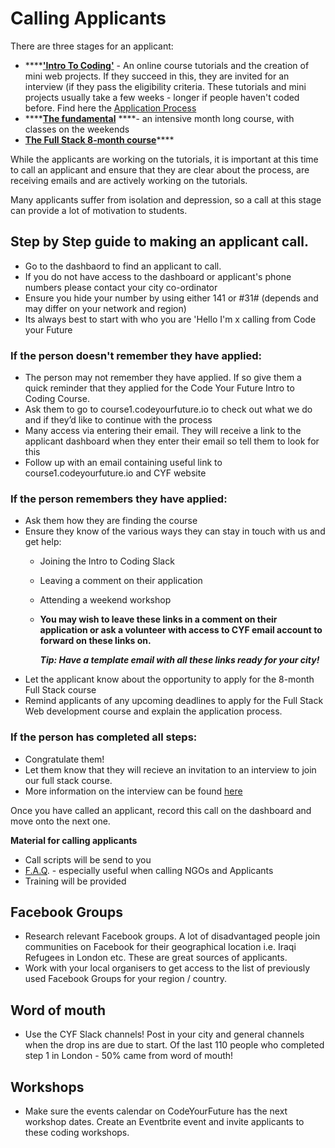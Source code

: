 # Calling Applicants

There are three stages for an applicant:

* \*\*\*\*[**'Intro To Coding'**](https://docs.codeyourfuture.io/course-processes/before-the-course/application-process) - An online course tutorials and the creation of mini web projects. If they succeed in this, they are invited for an interview \(if they pass the eligibility criteria. These tutorials and mini projects usually take a few weeks - longer if people haven't coded before. Find here the [Application Process](https://docs.codeyourfuture.io/course-processes/before-the-course/application-process)
* \*\*\*\*[**The fundamental**](https://docs.codeyourfuture.io/our-courses/fundamentals) ****- an intensive month long course, with classes on the weekends 
* [**The Full Stack 8-month course**](https://docs.codeyourfuture.io/our-courses/full-stack-course)\*\*\*\*

While the applicants are working on the tutorials, it is important at this time to call an applicant and ensure that they are clear about the process, are receiving emails and are actively working on the tutorials.

Many applicants suffer from isolation and depression, so a call at this stage can provide a lot of motivation to students.

## Step by Step guide to making an applicant call.

* Go to the dashbaord to find an applicant to call. 
* If you do not have access to the dashboard or applicant's phone numbers please contact your city co-ordinator 
* Ensure you hide your number by using either 141 or \#31\# \(depends and may differ on your network and region\)
* Its always best to start with who you are 'Hello I'm x calling from Code your Future

### If the person doesn't remember they have applied:

* The person may not remember they have applied. If so give them a quick reminder that they applied for the Code Your Future Intro to Coding Course.
* Ask them to go to course1.codeyourfuture.io to check out what we do and if they’d like to continue with the process
* Many access via entering their email. They will receive a link to the applicant dashboard when they enter their email so tell them to look for this
* Follow up with an email containing useful link to course1.codeyourfuture.io and CYF website

### If the person remembers they have applied:

* Ask them how they are finding the course
* Ensure they know of the various ways they can stay in touch with us and get help:
  * Joining the Intro to Coding Slack
  * Leaving a comment on their application
  * Attending a weekend workshop 
  * **You may wish to leave these links in a comment on their application or ask a volunteer with access to CYF email account to forward on these links on.** 

    _**Tip: Have a template email with all these links ready for your city!**_
* Let the applicant know about the opportunity to apply for the 8-month Full Stack course 
* Remind applicants of any upcoming deadlines to apply for the Full Stack Web development course and explain the application process. 

### If the person has completed all steps:

* Congratulate them!
* Let them know that they will recieve an invitation to an interview to join our full stack course. 
* More information on the interview can be found [here](https://docs.codeyourfuture.io/course-processes/before-the-course/application-process#9-interview-scheduling-and-invites) 

Once you have called an applicant, record this call on the dashboard and move onto the next one.

**Material for calling applicants**

* Call scripts will be send to you
* [F.A.Q](https://codeyourfuture.io/faq/). - especially useful when calling NGOs and Applicants
* Training will be provided

## Facebook Groups

* Research relevant Facebook groups. A lot of disadvantaged people join communities on Facebook for their geographical location i.e. Iraqi Refugees in London etc. These are great sources of applicants.
* Work with your local organisers to get access to the list of previously used Facebook Groups for your region / country.

## Word of mouth

* Use the CYF Slack channels! Post in your city and general channels when the drop ins are due to start. Of the last 110 people who completed step 1 in London - 50% came from word of mouth! 

## Workshops

* Make sure the events calendar on CodeYourFuture has the next workshop dates. Create an Eventbrite event and invite applicants to these coding workshops.  


